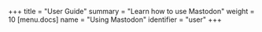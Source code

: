 +++
title = "User Guide"
summary = "Learn how to use Mastodon"
weight = 10
[menu.docs]
name = "Using Mastodon"
identifier = "user"
+++